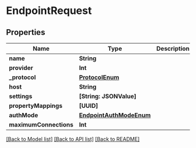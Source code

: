 # EndpointRequest

## Properties
Name | Type | Description | Notes
------------ | ------------- | ------------- | -------------
**name** | **String** |  | 
**provider** | **Int** |  | 
**_protocol** | [**ProtocolEnum**](ProtocolEnum.md) |  | 
**host** | **String** |  | 
**settings** | **[String: JSONValue]** |  | [optional] 
**propertyMappings** | **[UUID]** |  | [optional] 
**authMode** | [**EndpointAuthModeEnum**](EndpointAuthModeEnum.md) |  | 
**maximumConnections** | **Int** |  | [optional] 

[[Back to Model list]](../README.md#documentation-for-models) [[Back to API list]](../README.md#documentation-for-api-endpoints) [[Back to README]](../README.md)


